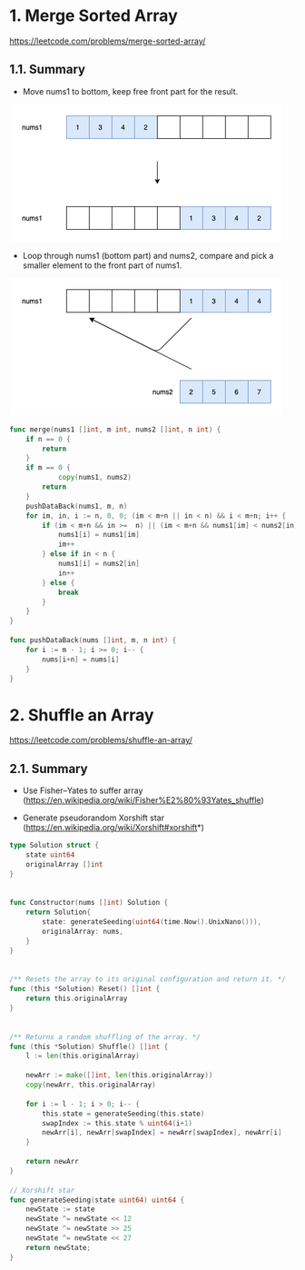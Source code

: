 # 1. Merge Sorted Array

https://leetcode.com/problems/merge-sorted-array/

## 1.1. Summary

 - Move nums1 to bottom, keep free front part for the result.

![enter image description here](https://raw.githubusercontent.com/ledongthuc/notes/master/leetcode/merge-sorted-array/MergeSortedArray-push%20data%20back.png)

 - Loop through nums1 (bottom part) and nums2, compare and pick a smaller element to the front part of nums1.
 
 ![enter image description here](https://raw.githubusercontent.com/ledongthuc/notes/master/leetcode/merge-sorted-array/MergeSortedArray-merge.png)


```go
func merge(nums1 []int, m int, nums2 []int, n int) {
	if n == 0 {
		return
	}
	if m == 0 {
	        copy(nums1, nums2)
		return
	}
	pushDataBack(nums1, m, n)
	for im, in, i := n, 0, 0; (im < m+n || in < n) && i < m+n; i++ {
		if (im < m+n && in >=  n) || (im < m+n && nums1[im] < nums2[in]) {
			nums1[i] = nums1[im]
			im++
		} else if in < n {
			nums1[i] = nums2[in]
			in++
		} else {
			break
		}
	}
}

func pushDataBack(nums []int, m, n int) {
	for i := m - 1; i >= 0; i-- {
		nums[i+n] = nums[i]
	}
}
```


# 2. Shuffle an Array

https://leetcode.com/problems/shuffle-an-array/

## 2.1. Summary

- Use Fisher–Yates to suffer array (https://en.wikipedia.org/wiki/Fisher%E2%80%93Yates_shuffle)

- Generate pseudorandom Xorshift star (https://en.wikipedia.org/wiki/Xorshift#xorshift*)

```go
type Solution struct {
    state uint64
    originalArray []int
}


func Constructor(nums []int) Solution {
    return Solution{
        state: generateSeeding(uint64(time.Now().UnixNano())),
        originalArray: nums,
    }
}


/** Resets the array to its original configuration and return it. */
func (this *Solution) Reset() []int {
    return this.originalArray
}


/** Returns a random shuffling of the array. */
func (this *Solution) Shuffle() []int {
    l := len(this.originalArray)
    
    newArr := make([]int, len(this.originalArray))
    copy(newArr, this.originalArray)
    
    for i := l - 1; i > 0; i-- {
        this.state = generateSeeding(this.state)
        swapIndex := this.state % uint64(i+1)
        newArr[i], newArr[swapIndex] = newArr[swapIndex], newArr[i]
    }
    
    return newArr
}

// Xorshift star
func generateSeeding(state uint64) uint64 {
    newState := state
    newState ^= newState << 12
	newState ^= newState >> 25
	newState ^= newState << 27
    return newState;
}
```
